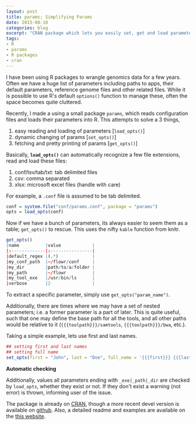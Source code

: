 ```yaml
---
layout: post
title: params; Simplifying Params
date: 2015-08-10
categories: blog
excerpt: "CRAN package which lets you easily set, get and load parameters/options; on cran.rstudio.com/web/packages/params"
tags:
- R
- params
- R packages
- cran
---
```



I have been using R packages to wrangle genomics data for a few years. Often we have a huge list of parameters including paths to apps, their default parameters, reference genome files and other related files. While it is possible to use R's default `options()` function to manage these, often the space becomes quite cluttered.

Recently, I made a using a small package `params`, which reads configuration files and loads their parameters into R. This attempts to solve a 3 things,

1. easy reading and loading of parameters [`load_opts()`]
2. dynamic changing of params [`set_opts()`]
3. fetching and pretty printing of params [`get_opts()`]


Basically, **`load_opts()`** can automatically recognize a few file extensions, read and load these files:

1. conf/tsv/tab/txt: tab delimited files
2. csv: comma separated
3. xlsx: microsoft excel files (handle with care)

For example, a `.conf` file is assumed to be tab delimited.

```r
conf = system.file("conf/params.conf", package = "params")
opts = load_opts(conf)
```

Now if we have a bunch of parameters, its always easier to seem them as a table; `get_opts()` to rescue. This uses the nifty `kable` function from knitr.

```r
get_opts()
|name          |value            |
|:-------------|:----------------|
|default_regex |(.*)             |
|my_conf_path  |~/flowr/conf     |
|my_dir        |path/to/a/folder |
|my_path       |~/flowr          |
|my_tool_exe   |/usr/bin/ls      |
|verbose       |2                |
```

To extract a specific parameter, simply use `get_opts("param_name")`.

Additionally, there are times where we may have a set of nested parameters; i.e. a former parameter is a part of later. This is quite useful, such that one may define the base path for all the tools, and all other paths would be relative to it (`{{{toolpath}}}/samtools`, `{{{toolpath}}}/bwa`, etc.).

Taking a simple example, lets use first and last names.

```r
## setting first and last names
## setting full name
set_opts(first = "John", last = "Doe", full_name = '{{{first}}} {{{last}}}')
```

**Automatic checking**

Additionally, values all parameters ending with `_exe|_path|_dir` are checked by `load_opts`, whether they exist or not. If they don't exist a warning (not error) is thrown, informing user of the issue.

The package is already on [CRAN](https://cran.rstudio.com/web/packages/params/index.html), though a more recent devel version is available on [github](https://github.com/sahilseth/params). Also, a detailed readme and examples are available on the [this website](http://sahilseth.com/params/).
